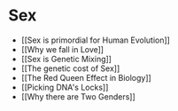 # Sex
- [[Sex is primordial for Human Evolution]]
- [[Why we fall in Love]]
- [[Sex is Genetic Mixing]]
- [[The genetic cost of Sex]]
- [[The Red Queen Effect in Biology]]
- [[Picking DNA's Locks]]
- [[Why there are Two Genders]]